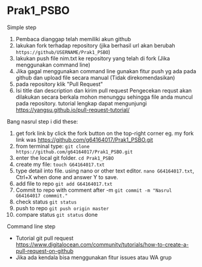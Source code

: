 # Prak1_PSBO
Simple step
1. Pembaca dianggap telah memiliki akun github
2. lakukan fork terhadap repository (jika berhasil url akan berubah `https://github/USERNAME/Prak1_PSBO`)
3. lakukan push file nim.txt ke repository yang telah di fork (Jika menggunakan command line)
4. Jika gagal menggunakan command line gunakan fitur push yg ada pada github dan upload file secara manual (Tidak direkomendasikan)
5. pada repository klik "Pull Request"
6. Isi title dan description dan kirim pull request
Pengecekan requst akan dilakukan secara berkala mohon menunggu sehingga file anda muncul pada repository. tutorial lengkap dapat mengunjungi https://yangsu.github.io/pull-request-tutorial/

Bang nasrul step
i did these:
1. get fork link by click the fork button on the top-right corner
eg. my fork link was https://github.com/g64164017/Prak1_PSBO.git
2. from terminal type:
`git clone https://github.com/g64164017/Prak1_PSBO.git`
3. enter the local git folder.
`cd Prak1_PSBO`
4. create my file:
`touch G64164017.txt`
5. type detail into file. using nano or other text editor. 
`nano G64164017.txt`, Ctrl+X when done and answer Y to save.
6. add file to repo
`git add G64164017.txt`
7. Commit to repo with comment after -m
`git commit -m "Nasrul G64164017 commmit."`
8. check status
`git status`
9. push to repo
`git push origin master`
10. compare status 
`git status`
done

Command line step
* Tutorial git pull request https://www.digitalocean.com/community/tutorials/how-to-create-a-pull-request-on-github
* Jika ada kendala bisa menggunakan fitur issues atau WA grup 

